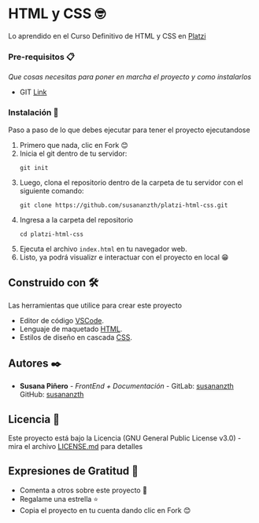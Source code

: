 # HTML y CSS 🤓

Lo aprendido en el Curso Definitivo de HTML y CSS en [Platzi](https://platzi.com/clases/html-css/)
### Pre-requisitos 📋

_Que cosas necesitas para poner en marcha el proyecto y como instalarlos_

* GIT [Link](https://git-scm.com/downloads)

### Instalación 🔧

Paso a paso de lo que debes ejecutar para tener el proyecto ejecutandose

 1. Primero que nada, clic en Fork 😊
 2. Inicia el git dentro de tu servidor:
    ```
    git init
    ```
 3. Luego, clona el repositorio dentro de la carpeta de tu servidor con el siguiente comando:
    ```
    git clone https://github.com/susananzth/platzi-html-css.git
    ```
 4. Ingresa a la carpeta del repositorio
    ```
    cd platzi-html-css
    ```
 5. Ejecuta el archivo `index.html` en tu navegador web.
 6. Listo, ya podrá visualizr e interactuar con el proyecto en local  😁

## Construido con 🛠️

Las herramientas que utilice para crear este proyecto

* Editor de código [VSCode](https://code.visualstudio.com/).
* Lenguaje de maquetado [HTML](https://developer.mozilla.org/es/docs/Web/HTML).
* Estilos de diseño en cascada [CSS](https://developer.mozilla.org/es/docs/Web/CSS).

## Autores ✒️

* **Susana Piñero** - *FrontEnd + Documentación* - GitLab: [susananzth](https://gitlab.com/susananzth) GitHub: [susananzth](https://github.com/susananzth)

## Licencia 📄

Este proyecto está bajo la Licencia (GNU General Public License v3.0) - mira el archivo [LICENSE.md](https://github.com/susananzth/platzi-html-css/blob/main/README.md) para detalles

## Expresiones de Gratitud 🎁

* Comenta a otros sobre este proyecto 📢
* Regalame una estrella ⭐
* Copia el proyecto en tu cuenta dando clic en Fork 😊